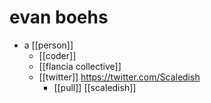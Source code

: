 # evan boehs

- a [[person]]
  - [[coder]]
  - [[flancia collective]]
  - [[twitter]] https://twitter.com/Scaledish
    - [[pull]] [[scaledish]]

